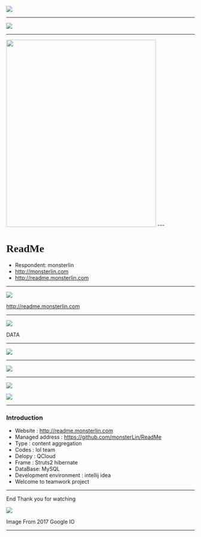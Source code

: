 ![](http://cdn.monsterlin.com/images/idea_readme.png)

---

![](http://cdn.monsterlin.com/images/line_readme.png)

---
<img src="http://cdn.monsterlin.com/images/why_readme.png" width="400px" height="500px" />
---

<h1 style="font-family:Comic Sans MS">ReadMe</h1>

- Respondent: monsterlin
- http://monsterlin.com
- http://readme.monsterlin.com

---

![](http://cdn.monsterlin.com/images/show_readme.png)

http://readme.monsterlin.com

---

![](http://cdn.monsterlin.com/images/show_readme.png)

DATA

---

![](http://cdn.monsterlin.com/images/idea_readme.PNG)

---

![](http://cdn.monsterlin.com/images/web_tpo_readme.png)

---

![](http://cdn.monsterlin.com/images/github_readme.png)

![](http://cdn.monsterlin.com/images/github_commit_readme.png)

---

### Introduction

- Website : http://readme.monsterlin.com
- Managed address : https://github.com/monsterLin/ReadMe
- Type : content aggregation
- Codes : lol team
- Delopy : QCloud 
- Frame : Struts2  hibernate
- DataBase: MySQL
- Development environment : intellij idea
- Welcome to teamwork project 

---

End
Thank you for watching

![](http://cdn.monsterlin.com/images/idea_became_readme.jpg)

Image From 2017 Google IO

---
